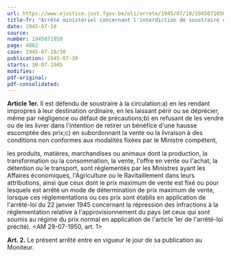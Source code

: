 ```yaml
---
url: https://www.ejustice.just.fgov.be/eli/arrete/1945/07/10/1945071050/justel
title-fr: "Arrêté ministériel concernant l'interdiction de soustraire certains biens ou marchandises à la circulation."
date: 1945-07-10
source:
number: 1945071050
page: 4862
case: 1945-07-10/30
publication: 1945-07-30
starts: 30-07-1945
modifies:
pdf-original:
pdf-consolidated:
---
```


**Article 1er.** Il est défendu de soustraire à la circulation:a) en les rendant impropres à leur destination ordinaire, en les laissant périr ou se déprécier, même par négligence ou défaut de précautions;b) en refusant de les vendre ou de les livrer dans l'intention de retirer un bénéfice d'une hausse escomptée des prix;c) en subordonnant la vente ou la livraison à des conditions non conformes aux modalités fixées par le Ministre compétent,

les produits, matières, marchandises ou animaux dont la production, la transformation ou la consommation, la vente, l'offre en vente ou l'achat, la détention ou le transport, sont réglementés par les Ministres ayant les Affaires économiques, l'Agriculture ou le Ravitaillement dans leurs attributions, ainsi que ceux dont le prix maximum de vente est fixé ou pour lesquels est arrêté un mode de détermination de prix maximum de vente, lorsque ces réglementations ou ces prix sont établis en application de l'arrêté-loi du 22 janvier 1945 concernant la répression des infractions à la réglementation relative à l'approvisionnement du pays (et ceux qui sont soumis au régime du prix normal en application de l'article 1er de l'arrêté-loi précité). <AM 29-07-1950, art. 1>

**Art. 2.** Le présent arrêté entre en vigueur le jour de sa publication au Moniteur.
